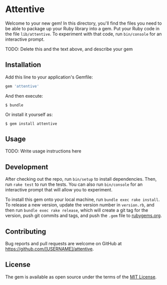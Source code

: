 # Attentive

Welcome to your new gem! In this directory, you'll find the files you need to be able to package up your Ruby library into a gem. Put your Ruby code in the file `lib/attentive`. To experiment with that code, run `bin/console` for an interactive prompt.

TODO: Delete this and the text above, and describe your gem

## Installation

Add this line to your application's Gemfile:

```ruby
gem 'attentive'
```

And then execute:

    $ bundle

Or install it yourself as:

    $ gem install attentive

## Usage

TODO: Write usage instructions here

## Development

After checking out the repo, run `bin/setup` to install dependencies. Then, run `rake test` to run the tests. You can also run `bin/console` for an interactive prompt that will allow you to experiment.

To install this gem onto your local machine, run `bundle exec rake install`. To release a new version, update the version number in `version.rb`, and then run `bundle exec rake release`, which will create a git tag for the version, push git commits and tags, and push the `.gem` file to [rubygems.org](https://rubygems.org).

## Contributing

Bug reports and pull requests are welcome on GitHub at https://github.com/[USERNAME]/attentive.


## License

The gem is available as open source under the terms of the [MIT License](http://opensource.org/licenses/MIT).

